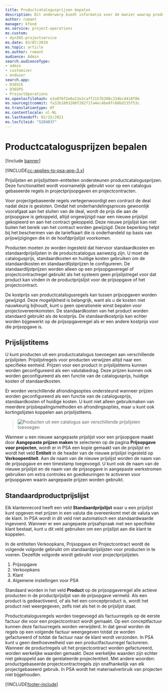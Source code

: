 ```yaml
---
title: Productcatalogusprijzen bepalen
description: Dit onderwerp biedt informatie over de manier waarop productcatalogusprijzen worden bepaald in Dynamics 365 Project Service Automation (PSA).
author: rumant
manager: kfend
ms.service: project-operations
ms.custom:
- dyn365-projectservice
ms.date: 03/07/2019
ms.topic: article
ms.author: rumant
audience: Admin
search.audienceType:
- admin
- customizer
- enduser
search.app:
- D365CE
- D365PS
- ProjectOperations
ms.openlocfilehash: e3a070f2e0a13e2caff2157b200c334bc4418f0b
ms.sourcegitcommit: fa32b1893286f20271fa4ec4be8fc68bd135f53c
ms.translationtype: HT
ms.contentlocale: nl-NL
ms.lasthandoff: 02/15/2021
ms.locfileid: "5284037"
---
```

# <a name="product-catalog-pricing"></a>Productcatalogusprijzen bepalen 

[!include [banner](../includes/psa-now-project-operations.md)]

[!INCLUDE[cc-applies-to-psa-app-3.x](../includes/cc-applies-to-psa-app-3x.md)]


Prijslijsten en prijslijstitem-entiteiten ondersteunen productcatalogusprijzen. Deze functionaliteit wordt voornamelijk gebruikt voor op een catalogus gebaseerde regels in projectprijsopgaven en projectcontracten.

Voor projectgebaseerde regels vertegenwoordigt een contract de deal nadat deze is gesloten. Omdat het onderhandelingsproces gewoonlijk voorafgaat aan het sluiten van de deal, wordt de prijs die aan de prijsopgave is gekoppeld, altijd ongewijzigd naar een nieuwe prijslijst gekopieerd en aan het contract gekoppeld. Deze nieuwe prijslijst kan niet buiten het bereik van het contract worden gewijzigd. Deze beperking helpt bij het beschermen van de tariefkaart die is onderhandeld op basis van prijswijzigingen die in de hoofdprijslijst voorkomen.

Producten moeten zo worden ingesteld dat hiervoor standaardkosten en standaardprijslijsten in de productcatalogus aanwezig zijn. U moet de catalogusprijs, standaardkosten en huidige kosten gebruiken om de standaardkosten en standaardlijstprijzen te configureren. De standaardlijstprijzen worden alleen op een prijsopgaveregel of projectcontractregel gebruikt als het systeem geen prijslijstregel voor dat product kan vinden in de productprijslijst voor de prijsopgave of het projectcontract.

De kostprijs van productcatalogusregels kan tussen prijsopgaven worden gewijzigd. Deze mogelijkheid is belangrijk, want als u de kosten niet nauwkeurig bijhoudt, kunt u geen operationele winst bepalen voor projectovereenkomsten. De standaardkosten van het product worden standaard gebruikt als de kostprijs. De standaardkostprijs kan echter worden bijgewerkt op de prijsopgaveregel als er een andere kostprijs voor die prijsopgave is.

## <a name="price-list-items"></a>Prijslijstitems

U kunt producten uit een productcatalogus toevoegen aan verschillende prijslijsten. Prijslijstregels voor producten verwijzen altijd naar een specifieke eenheid. Prijzen voor een product in prijslijstitems kunnen worden geconfigureerd als een valutabedrag. Deze prijzen kunnen ook worden geconfigureerd als een functie van de catalogusprijs, huidige kosten of standaardkosten.

Er worden verschillende afrondingsopties ondersteund wanneer prijzen worden geconfigureerd als een functie van de catalogusprijs, standaardkosten of huidige kosten. U kunt niet alleen gebruikmaken van meerdere prijsbepalingsmethoden en afrondingsopties, maar u kunt ook kortingslijsten koppelen aan prijslijstitems. 

> ![Producten uit een catalogus aan verschillende prijslijsten toevoegen](media/basic-guide-16.png)

Wanneer u een nieuwe aangepaste prijslijst voor een prijsopgave maakt door **Aangepaste prijzen maken** te selecteren op de pagina **Prijsopgave voor projecten**, wordt er in PSA een kopie gemaakt van de prijslijst en wordt het veld **Entiteit** in de header van de nieuwe prijslijst ingesteld op **Verkoopentiteit**. Aan de naam van de nieuwe prijslijst worden de naam van de prijsopgave en een timestamp toegevoegd. U kunt ook de naam van de nieuwe prijslijst en de naam van de prijsopgave in aangepaste werkstromen gebruiken om extra controles en goedkeuringen te activeren voor prijsopgaven waarin aangepaste prijzen worden gebruikt.

 
## <a name="default-product-price-list"></a>Standaardproductprijslijst
Elk klantenrecord heeft een veld **Standaardprijslijst** waar u een prijslijst kunt opgeven met prijzen in een valuta die overeenkomt met de valuta van de klant. In PSA wordt in dit veld niet automatisch een standaardwaarde ingevoerd. Wanneer er een aangepaste prijsafspraak met een specifieke klant bestaat, kunt u dit veld gebruiken om een prijslijst aan die klant te koppelen.

In de entiteiten Verkoopkans, Prijsopgave en Projectcontract wordt de volgende volgorde gebruikt om standaardprijslijsten voor producten in te voeren. Dezelfde volgorde wordt gebruikt voor projectprijslijsten.

1.  Prijsopgave
2.  Verkoopkans
3.  Klant
4.  Algemene instellingen voor PSA

Standaard worden in het veld **Product** op de prijsopgaveregel alle actieve producten in de productprijslijst van de prijsopgave vermeld. Als een product is gedeactiveerd, of als het een conceptproduct is, wordt het product niet weergegeven, zelfs niet als het in de prijslijst staat. 

Productcatalogusregels worden toegevoegd als factuurregels op de eerste factuur die voor een projectcontract wordt gemaakt. Op een conceptfactuur kunnen deze factuurregels worden verwijderd. In dat geval worden de regels op een volgende factuur weergegeven totdat ze worden gefactureerd of totdat de factuur naar de klant wordt verzonden. In PSA kunt u geen deelhoeveelheid van een productfactuurregel factureren. Wanneer de productregels uit het projectcontract worden gefactureerd, worden werkelijke waarden gemaakt. Deze werkelijke waarden zijn echter niet gekoppeld aan de gerelateerde projectentiteit. Met andere woorden: productgebaseerde projectcontractregels zijn onafhankelijk van elk projectgebaseerd gebruik. In PSA wordt het materiaalverbruik van projecten niet bijgehouden.


[!INCLUDE[footer-include](../includes/footer-banner.md)]